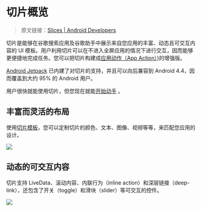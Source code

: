 # 切片概览
> 原文链接：[Slices  |  Android Developers](https://developer.android.google.cn/guide/slices)

切片是能够在谷歌搜索应用及谷歌助手中展示来自您应用的丰富、动态且可交互内容的 UI 模板。用户利用切片可以在不进入全屏应用的情况下进行交互，因而能够更便捷地完成任务。您可以把切片构建成[应用动作（App Action）)](https://developer.android.google.cn/guide/actions?hl=zh-cn)的增强版。

[Android Jetpack](https://developer.android.google.cn/jetpack/?hl=zh-cn) 已内建了对切片的支持，并且可以向后兼容到 Android 4.4，因而覆盖到大约 95% 的 Android 用户。

用户很快就能使用切片，但您现在就能[开始动手](https://github.com/Android-Jetpack-Chinese-Translation/android-jetpack-chinese-translation/blob/master/DOCS/B_Guides/3_Core_topics/3_20_Slices/3_20_2_Getting_started.md) 。

## 丰富而灵活的布局

使用[切片模板](https://github.com/Android-Jetpack-Chinese-Translation/android-jetpack-chinese-translation/blob/master/DOCS/B_Guides/3_Core_topics/3_20_Slices/3_20_3_Slice_templates.md)，您可以定制切片的颜色、文本、图像、视频等等，来匹配您应用的设计。

![](https://developer.android.google.cn/guide/slices/images/slices-landing-example-1.png?hl=zh-cn)

## 动态的可交互内容

切片支持 LiveData、滚动内容、内联行为（inline action）和深层链接（deep-link），还包含了开关（toggle）和滑块（slider）等可交互的控件。

![](https://developer.android.google.cn/guide/slices/images/slices-landing-example-3.png?hl=zh-cn)

